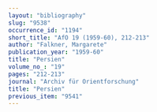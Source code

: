 ```yaml
---
layout: "bibliography"
slug: "9538"
occurrence_id: "1194"
short_title: "AfO 19 (1959-60), 212-213"
author: "Falkner, Margarete"
publication_year: "1959-60"
title: "Persien"
volume_no_: "19"
pages: "212-213"
journal: "Archiv für Orientforschung"
title: "Persien"
previous_item: "9541"
---
```

